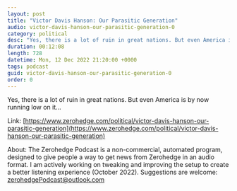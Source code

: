 ```yaml
---
layout: post
title: "Victor Davis Hanson: Our Parasitic Generation"
audio: victor-davis-hanson-our-parasitic-generation-0
category: political
desc: "Yes, there is a lot of ruin in great nations. But even America is by now running low on it..."
duration: 00:12:08
length: 728
datetime: Mon, 12 Dec 2022 21:20:00 +0000
tags: podcast
guid: victor-davis-hanson-our-parasitic-generation-0
order: 0
---
```

Yes, there is a lot of ruin in great nations. But even America is by now running low on it...

Link: [https://www.zerohedge.com/political/victor-davis-hanson-our-parasitic-generation](https://www.zerohedge.com/political/victor-davis-hanson-our-parasitic-generation)

About: The Zerohedge Podcast is a non-commercial, automated program, designed to give people a way to get news from Zerohedge in an audio format.  I am actively working on tweaking and improving the setup to create a better listening experience (October 2022).  Suggestions are welcome: [zerohedgePodcast@outlook.com](mailto:zerohedgePodcast@outlook.com)
